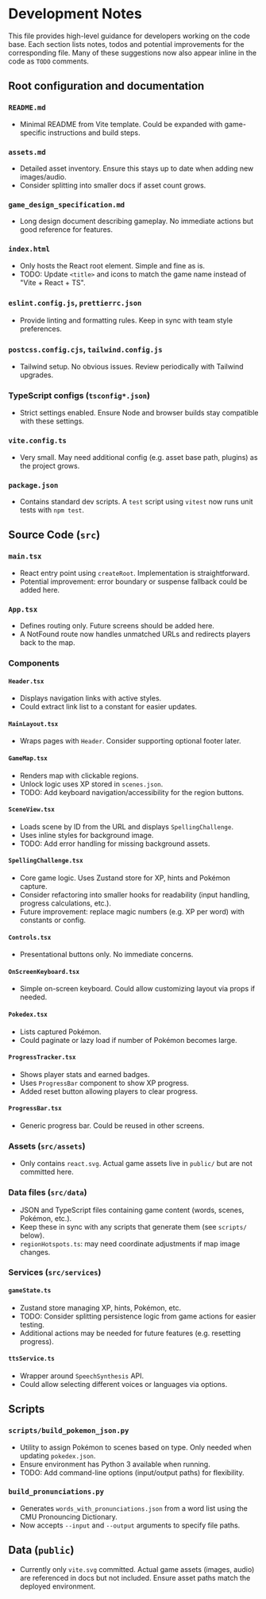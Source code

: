 # Development Notes

This file provides high-level guidance for developers working on the code base. Each section lists notes, todos and potential improvements for the corresponding file. Many of these suggestions now also appear inline in the code as `TODO` comments.

## Root configuration and documentation

### `README.md`
- Minimal README from Vite template. Could be expanded with game-specific instructions and build steps.

### `assets.md`
- Detailed asset inventory. Ensure this stays up to date when adding new images/audio.
- Consider splitting into smaller docs if asset count grows.

### `game_design_specification.md`
- Long design document describing gameplay. No immediate actions but good reference for features.

### `index.html`
- Only hosts the React root element. Simple and fine as is.
- TODO: Update `<title>` and icons to match the game name instead of "Vite + React + TS".

### `eslint.config.js`, `prettierrc.json`
- Provide linting and formatting rules. Keep in sync with team style preferences.

### `postcss.config.cjs`, `tailwind.config.js`
- Tailwind setup. No obvious issues. Review periodically with Tailwind upgrades.

### TypeScript configs (`tsconfig*.json`)
- Strict settings enabled. Ensure Node and browser builds stay compatible with these settings.

### `vite.config.ts`
- Very small. May need additional config (e.g. asset base path, plugins) as the project grows.

### `package.json`
- Contains standard dev scripts. A `test` script using `vitest` now runs unit tests with `npm test`.

## Source Code (`src`)

### `main.tsx`
- React entry point using `createRoot`. Implementation is straightforward.
- Potential improvement: error boundary or suspense fallback could be added here.

### `App.tsx`
- Defines routing only. Future screens should be added here.
- A NotFound route now handles unmatched URLs and redirects players back to the map.

### Components

#### `Header.tsx`
- Displays navigation links with active styles.
- Could extract link list to a constant for easier updates.

#### `MainLayout.tsx`
- Wraps pages with `Header`. Consider supporting optional footer later.

#### `GameMap.tsx`
- Renders map with clickable regions.
- Unlock logic uses XP stored in `scenes.json`.
- TODO: Add keyboard navigation/accessibility for the region buttons.

#### `SceneView.tsx`
- Loads scene by ID from the URL and displays `SpellingChallenge`.
- Uses inline styles for background image.
- TODO: Add error handling for missing background assets.

#### `SpellingChallenge.tsx`
- Core game logic. Uses Zustand store for XP, hints and Pokémon capture.
- Consider refactoring into smaller hooks for readability (input handling, progress calculations, etc.).
- Future improvement: replace magic numbers (e.g. XP per word) with constants or config.

#### `Controls.tsx`
- Presentational buttons only. No immediate concerns.

#### `OnScreenKeyboard.tsx`
- Simple on-screen keyboard. Could allow customizing layout via props if needed.

#### `Pokedex.tsx`
- Lists captured Pokémon.
- Could paginate or lazy load if number of Pokémon becomes large.

#### `ProgressTracker.tsx`
- Shows player stats and earned badges.
- Uses `ProgressBar` component to show XP progress.
- Added reset button allowing players to clear progress.

#### `ProgressBar.tsx`
- Generic progress bar. Could be reused in other screens.

### Assets (`src/assets`)
- Only contains `react.svg`. Actual game assets live in `public/` but are not committed here.

### Data files (`src/data`)
- JSON and TypeScript files containing game content (words, scenes, Pokémon, etc.).
- Keep these in sync with any scripts that generate them (see `scripts/` below).
- `regionHotspots.ts`: may need coordinate adjustments if map image changes.

### Services (`src/services`)

#### `gameState.ts`
- Zustand store managing XP, hints, Pokémon, etc.
- TODO: Consider splitting persistence logic from game actions for easier testing.
- Additional actions may be needed for future features (e.g. resetting progress).

#### `ttsService.ts`
- Wrapper around `SpeechSynthesis` API.
- Could allow selecting different voices or languages via options.

## Scripts

### `scripts/build_pokemon_json.py`
- Utility to assign Pokémon to scenes based on type. Only needed when updating `pokedex.json`.
- Ensure environment has Python 3 available when running.
- TODO: Add command-line options (input/output paths) for flexibility.

### `build_pronunciations.py`
- Generates `words_with_pronunciations.json` from a word list using the CMU Pronouncing Dictionary.
- Now accepts `--input` and `--output` arguments to specify file paths.

## Data (`public`)
- Currently only `vite.svg` committed. Actual game assets (images, audio) are referenced in docs but not included. Ensure asset paths match the deployed environment.

